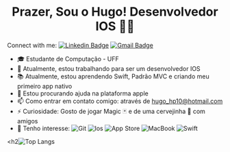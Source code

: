 <!--
**HPR10/HPR10** is a ✨ _special_ ✨ repository because its `README.md` (this file) appears on your GitHub profile.
-->

<h1 align="center">Prazer, Sou o Hugo! Desenvolvedor IOS 👨‍💻</h1>

Connect with me:
  [![Linkedin Badge](https://img.shields.io/badge/-LinkedIn-blue?style=flat-square&logo=Linkedin&logoColor=white&link=https://www.linkedin.com/in/hugo-pinheiro-7b728a12b/)](https://www.linkedin.com/in/hugo-pinheiro-7b728a12b/)
  [![Gmail Badge](https://img.shields.io/badge/-hugopinheiro@id.uff.br-c14438?style=flat-square&logo=Gmail&logoColor=white&link=mailto:hugopinheiro@id.uff.br)](mailto:hugopinheiro@id.uff.br)



- 🎓 Estudante de Computação - UFF
- 🔭 Atualmente, estou trabalhando para ser um desenvolvedor IOS
- 📚 Atualmente, estou aprendendo Swift, Padrão MVC e criando meu primeiro app nativo
- 🤔 Estou procurando ajuda na plataforma apple
- 📫 Como entrar em contato comigo: através de hugo_hp10@hotmail.com
- ⚡  Curiosidade: Gosto de jogar Magic 🃏 e de uma cervejinha 🍺 com amigos
- 🎯 Tenho interesse: 
 ![Git](https://img.shields.io/badge/-Git-F05032?style=flat-square&logo=git&logoColor=white)
 ![Ios](https://img.shields.io/badge/iOS-000000?style=for-the-badge&logo=ios&logoColor=white)
 ![App Store](https://img.shields.io/badge/App_Store-0D96F6?style=for-the-badge&logo=app-store&logoColor=white)
 ![MacBook](https://img.shields.io/badge/Hackintosh-999999?style=for-the-badge&logo=apple&logoColor=white)
 ![Swift](https://img.shields.io/badge/Swift-FA7343?style=for-the-badge&logo=swift&logoColor=white)
 
 
 
 <h2![Top Langs](https://github-readme-stats.vercel.app/api/top-langs/?username=HPR10&layout=compact)</h2>









